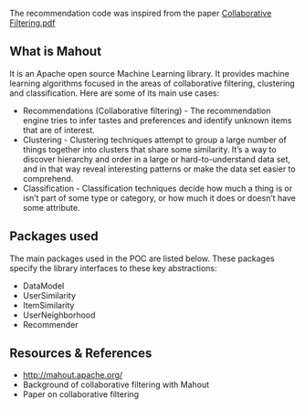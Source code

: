 The recommendation code was inspired from the paper [Collaborative Filtering.pdf](https://ssc.io/pdf/cf-mahout.pdf)


## What is Mahout
It is an Apache open source Machine Learning library. It provides machine learning algorithms focused in the areas of collaborative filtering, clustering and classification.
Here are some of its main use cases:
* Recommendations (Collaborative filtering) - The recommendation engine tries to infer tastes and preferences and identify unknown items that are of interest.
* Clustering - Clustering techniques attempt to group a large number of things together into clusters that share some similarity. It’s a way to discover hierarchy and order in a large or hard-to-understand data set, and in that way reveal interesting patterns or make the data set easier to comprehend.
* Classification - Classification techniques decide how much a thing is or isn’t part of some type or category, or how much it does or doesn’t have some attribute.


## Packages used
The main packages used in the POC are listed below. These packages specify the library interfaces to these key abstractions:
* DataModel
* UserSimilarity
* ItemSimilarity
* UserNeighborhood
* Recommender


## Resources & References
* http://mahout.apache.org/
* Background of collaborative filtering with Mahout
* Paper on collaborative filtering